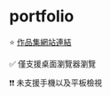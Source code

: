 # portfolio

:star: [作品集網站連結](https://yiminprogram.github.io/portfolio/.)

:white_check_mark: 僅支援桌面瀏覽器瀏覽

:heavy_exclamation_mark::heavy_exclamation_mark: 未支援手機以及平板檢視
